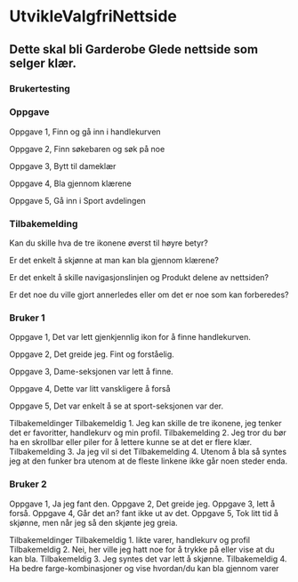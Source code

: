 # UtvikleValgfriNettside
## Dette skal bli Garderobe Glede nettside som selger klær.

### Brukertesting


### Oppgave
  Oppgave 1,
    Finn og gå inn i handlekurven

  Oppgave 2,
    Finn søkebaren og søk på noe

  Oppgave 3,
    Bytt til dameklær

  Oppgave 4,
    Bla gjennom klærene

  Oppgave 5,
    Gå inn i Sport avdelingen


### Tilbakemelding
  Kan du skille hva de tre ikonene øverst til høyre betyr?

  Er det enkelt å skjønne at man kan bla gjennom klærene?

  Er det enkelt å skille navigasjonslinjen og Produkt delene av nettsiden?

  Er det noe du ville gjort annerledes eller om det er noe som kan forberedes?


### Bruker 1
  Oppgave 1,
    Det var lett gjenkjennlig ikon for å finne handlekurven.

  Oppgave 2,
    Det greide jeg. Fint og forståelig.

  Oppgave 3,
    Dame-seksjonen var lett å finne.

  Oppgave 4,
    Dette var litt vanskligere å forså

  Oppgave 5,
    Det var enkelt å se at sport-seksjonen var der. 

  Tilbakemeldinger
    Tilbakemeldig 1.  Jeg kan skille de tre ikonene, jeg tenker det er favoritter, handlekurv og min profil.
    Tilbakemelding 2.  Jeg tror du bør ha en skrollbar eller piler for å lettere kunne se at det er flere klær.
    Tilbakemelding 3.  Ja jeg vil si det
    Tilbakemelding 4.  Utenom å bla så syntes jeg at den funker bra utenom at de fleste linkene ikke går noen steder enda.

### Bruker 2
  Oppgave 1,
    Ja jeg fant den.
  Oppgave 2,
    Det greide jeg.
  Oppgave 3,
    lett å forså.
  Oppgave 4,
    Går det an? fant ikke ut av det.
  Oppgave 5,
    Tok litt tid å skjønne, men når jeg så den skjønte jeg greia.

  Tilbakemeldinger
    Tilbakemeldig 1.  likte varer, handlekurv og profil
    Tilbakemeldig 2.  Nei, her ville jeg hatt noe for å trykke på eller vise at du kan bla.
    Tilbakemeldig 3.  Jeg syntes det var lett å skjønne.
    Tilbakemeldig 4.  Ha bedre farge-kombinasjoner og vise hvordan/du kan bla gjennom varer
  
